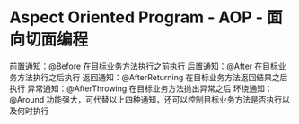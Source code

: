 # Aspect Oriented Program - AOP - 面向切面编程

前置通知：@Before 在目标业务方法执行之前执行
后置通知：@After 在目标业务方法执行之后执行
返回通知：@AfterReturning 在目标业务方法返回结果之后执行
异常通知：@AfterThrowing 在目标业务方法抛出异常之后
环绕通知：@Around 功能强大，可代替以上四种通知，还可以控制目标业务方法是否执行以及何时执行


